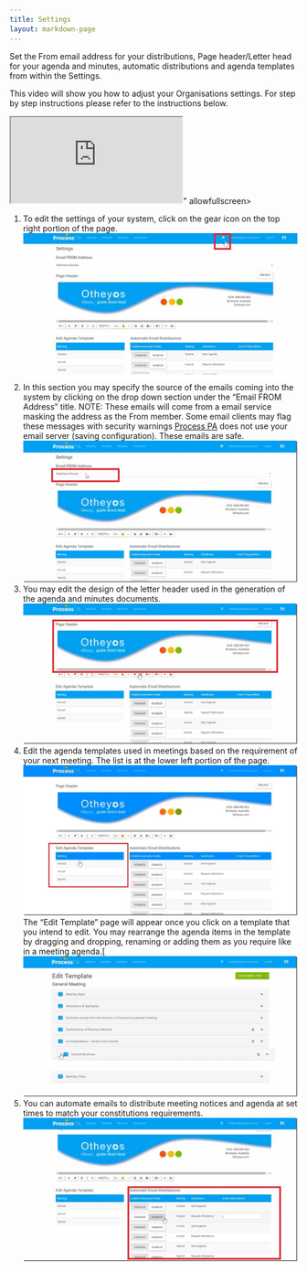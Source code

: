```yaml
---
title: Settings
layout: markdown-page
---
```

Set the From email address for your distributions, Page header/Letter head for your agenda and minutes, automatic distributions and agenda templates from within the Settings. 

This video will show you how to adjust your Organisations settings. For step by step instructions please refer to the instructions below.

<div class="container my-5">
    <div class="embed-responsive embed-responsive-16by9">
        <iframe class="embed-responsive-item" src="https://www.youtube.com/embed/cOcLYja_N-A" allowfullscreen></iframe>" allowfullscreen></iframe>
    </div>
</div>

  1. To edit the settings of your system, click on the gear icon on the top right portion of the page.  
    <img class="img-fluid" src="/content/pages/help/clip_image002-7.jpg" />
  2. In this section you may specify the source of the emails coming into the system by clicking on the drop down section under the “Email FROM Address” title. NOTE: These emails will come from a email service masking the address as the From member. Some email clients may flag these messages with security warnings <a href="http://processpa.com/" target="_blank">Process PA</a> does not use your email server (saving configuration). These emails are safe.  
    <img class="img-fluid" src="/content/pages/help/clip_image004_thumb-7.jpg" />
  3. You may edit the design of the letter header used in the generation of the agenda and minutes documents.  
    <img class="img-fluid" src="/content/pages/help/clip_image006_thumb-6.jpg" />
  4. Edit the agenda templates used in meetings based on the requirement of your next meeting. The list is at the lower left portion of the page.  
    <img class="img-fluid" src="/content/pages/help/clip_image008_thumb-4.jpg" />
    The “Edit Template” page will appear once you click on a template that you intend to edit. You may rearrange the agenda items in the template by dragging and dropping, renaming or adding them as you require like in a meeting agenda.[  
    <img class="img-fluid" src="/content/pages/help/clip_image010_thumb-3.jpg" />
  5. You can automate emails to distribute meeting notices and agenda at set times to match your constitutions requirements.  
    <img class="img-fluid" src="/content/pages/help/clip_image012_thumb-3.jpg" />
